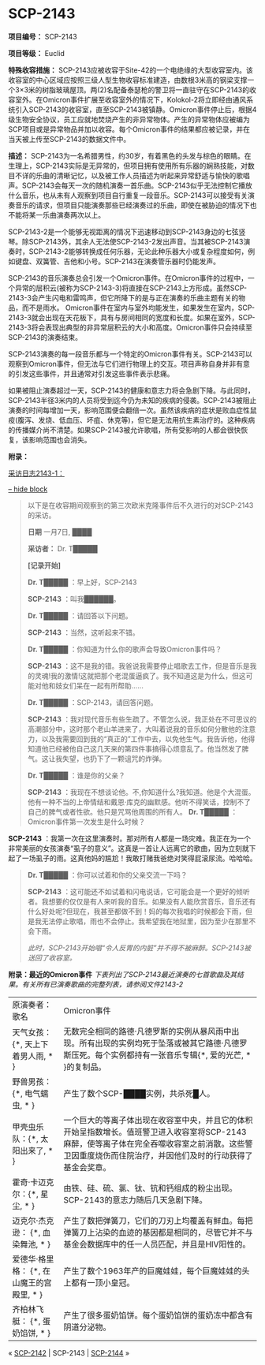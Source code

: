 # SCP-2143
                        


**项目编号：**  SCP-2143

**项目等级：**  Euclid

**特殊收容措施：** SCP-2143应被收容于Site-42的一个电绝缘的大型收容室内。该收容室的中心区域应按照三级人型生物收容标准建造，由数根3米高的钢梁支撑一个3×3米的树脂玻璃屋顶。两(2)名配备泰瑟枪的警卫将一直驻守在SCP-2143的收容室外。在Omicron事件扩展至收容室外的情况下，Kolokol-2将立即经由通风系统引入SCP-2143的收容室，直至SCP-2143被镇静。Omicron事件停止后，根据4级生物安全协议，员工应就地焚烧产生的非异常物体。产生的异常物体应被编为SCP项目或是异常物品并加以收容。每个Omicron事件的结果都应被记录，并在当天被上传至SCP-2143的数据文件中。

**描述：** SCP-2143为一名希腊男性，约30岁，有着黑色的头发与棕色的眼睛。在生理上，SCP-2143实际是无异常的，但项目拥有使用所有乐器的娴熟技能，对数目不详的乐曲的清晰记忆，以及被工作人员描述为听起来异常舒适与愉快的歌唱声。SCP-2143会每天一次的随机演奏一首乐曲。SCP-2143似乎无法控制它播放什么音乐，也从未有人观察到项目自行重复一段音乐。SCP-2143可以接受有关演奏音乐的请求，但项目只能演奏那些已经演奏过的乐曲，即使在被胁迫的情况下也不能将某一乐曲演奏两次以上。

SCP-2143-2是一个能够无视距离的情况下迅速移动到SCP-2143身边的七弦竖琴。除SCP-2143外，其余人无法使SCP-2143-2发出声音。当其被SCP-2143演奏时，SCP-2143-2能够转换成任何乐器，无论此种乐器大小或复杂程度如何，例如键盘、双簧管、吉他和小号。SCP-2143在演奏管乐器时仍能发声。

SCP-2143的音乐演奏总会引发一个Omicron事件。在Omicron事件的过程中，一个异常的层积云(被称为SCP-2143-3)将直接在SCP-2143上方形成。虽然SCP-2143-3会产生闪电和雷鸣声，但它所降下的是与正在演奏的乐曲主题有关的物品，而不是雨水。 Omicron事件在室内与室外均能发生，如果发生在室内，SCP-2143-3就会出现在天花板下，具有与房间相同的宽度和长度。如果在室外，SCP-2143-3将会表现出典型的非异常层积云的大小和高度。Omicron事件只会持续至SCP-2143的演奏结束。

SCP-2143演奏的每一段音乐都与一个特定的Omicron事件有关。SCP-2143可以观察到Omicron事件，但无法与它们进行物理上的交互。项目声称自身并非有意的引发这些事件，并且通常对引发这些事件表示悲痛。

如果被阻止演奏超过一天，SCP-2143的健康和意志力将会急剧下降。与此同时，SCP-2143半径3米内的人员将受到迄今仍为未知的疾病的侵袭。SCP-2143被阻止演奏的时间每增加一天，影响范围便会翻倍一次。虽然该疾病的症状是败血症性鼠疫(腹泻、发烧、低血压、坏疽、休克等)，但它是无法用抗生素治疗的。这种疾病的传播媒介尚不清楚。如果SCP-2143被允许歌唱，所有受影响的人都会很快恢复，该影响范围也会消失。

**附录：** 


<a shape='rect' class='collapsible-block-link' href='javascript:;'>&#37319;&#35775;&#26085;&#24535;2143-1&#65306;</a>

<a shape='rect' class='collapsible-block-link' href='javascript:;'>&#8211;&#160;hide&#160;block</a>


> 以下是在收容期间观察到的第三次欧米克隆事件后不久进行的对SCP-2143的采访。
> 
> **日期**  一月7日, ████
> 
> **采访者：**  Dr. T█████
> 
> **[记录开始]** 
> 
> **Dr. T█████** ：早上好，SCP-2143
> 
> **SCP-2143** ：叫我██████。
> 
> **Dr. T█████** ：请回答以下问题。
> 
> **SCP-2143** ：当然，这听起来不错。
> 
> **Dr. T█████** ：你知道为什么你的歌声会导致Omicron事件吗？
> 
> **SCP-2143** ：这不是我的错。我爸说我需要停止唱歌去工作，但是音乐是我的灵魂!我的激情!这就把那个老混蛋逼疯了。我不知道这是为什么，但这可能对他和妓女们呆在一起有所帮助……
> 
> **Dr. T█████**  ：SCP-2143，请回答问题。
> 
> **SCP-2143** ：我对现代音乐有些生疏了。不管怎么说，我正处在不可思议的高潮部分中，这时那个老山羊进来了，大叫着说我的音乐如何分散他的注意力，以及我需要回到我的“真正的”工作中去，以免他生气。我告诉他，他得知道他已经被他自己这几天来的第四件事搞得心烦意乱了。他当然发了脾气。这让我失望，也扔下了一颗诅咒的炸弹。
> 
> **Dr. T█████** ：谁是你的父亲？
> 
> **SCP-2143** ：我现在不想谈论他。不,你知道什么?我知道。他是个大混蛋。他有一种不当的上帝情结和戴恩·库克的幽默感。他听不得笑话，控制不了自己的脾气或者性欲。他只是咒骂他周围的所有人。
**Dr. T█████** ：Omicron事件第一次发生是什么时候？

**SCP-2143** ：我第一次在这里演奏时。那对所有人都是一场灾难。我正在为一个非常美丽的女孩演奏“虱子的意义”。这真是一首让人远离它的歌曲，因为立刻就下起了一场虱子的雨。这真他妈的尴尬！我敢打赌我爸绝对笑得屁滚尿流。哈哈哈。
> 
> **Dr. T█████** ：你可以试着和你的父亲交流一下吗？
> 
> **SCP-2143** ：这可能还不如试着和闪电说话，它可能会是一个更好的倾听者。我想要的仅仅是有人来听我的音乐。如果没有人能欣赏音乐，音乐还有什么好处呢?但现在，我甚至都做不到！妈的每次我唱的时候都会下雨，但是我无法停止歌唱，雨也不会停止。我希望我在地狱里，因为至少在那里不会下雨。
> 
> *此时，SCP-2143开始唱“令人反胃的内脏”并不得不被麻醉。SCP-2143被送回了收容室。* 
> 




**附录：最近的Omicron事件** 
*下表列出了SCP-2143最近演奏的七首歌曲及其结果。有关所有已演奏歌曲的完整列表，请参阅文件2143-2* 

<table class='wiki-content-table'>
 <tr>
  <td colspan='1' rowspan='1'>&#21407;&#28436;&#22863;&#32773;&#65306;&#27468;&#21517;</td>
  <td colspan='1' rowspan='1'>Omicron&#20107;&#20214;</td>
 </tr>
 <tr>
  <td colspan='1' rowspan='1'>&#22825;&#27668;&#22899;&#23401;&#65306;{*, &#22825;&#19978;&#19979;&#30528;&#30007;&#20154;&#38632;, * }</td>
  <td colspan='1' rowspan='1'>&#26080;&#25968;&#23436;&#20840;&#30456;&#21516;&#30340;&#36335;&#24503;&#183;&#20961;&#24503;&#32599;&#26031;&#30340;&#23454;&#20363;&#20174;&#26292;&#39118;&#38632;&#20013;&#20986;&#29616;&#12290;&#25152;&#26377;&#20986;&#29616;&#30340;&#23454;&#20363;&#22343;&#27515;&#20110;&#22368;&#33853;&#25110;&#34987;&#20854;&#23427;&#36335;&#24503;&#183;&#20961;&#24503;&#32599;&#26031;&#21387;&#27515;&#12290;&#27599;&#20010;&#23454;&#20363;&#37117;&#25345;&#26377;&#19968;&#24352;&#38899;&#20048;&#19987;&#36753;{*, &#29233;&#30340;&#20809;&#33426;, * }&#30340;&#22797;&#21046;&#21697;&#12290;</td>
 </tr>
 <tr>
  <td colspan='1' rowspan='1'>&#37326;&#20861;&#30007;&#23401;&#65306; {*, &#30005;&#27668;&#34837;&#34411;, * }</td>
  <td colspan='1' rowspan='1'>&#20135;&#29983;&#20102;&#25968;&#20010;SCP-&#9608;&#9608;&#9608;&#9608;&#23454;&#20363;&#65292;&#20849;&#26432;&#27515;&#9608;&#20154;&#12290;</td>
 </tr>
 <tr>
  <td colspan='1' rowspan='1'>&#30002;&#22771;&#34411;&#20048;&#38431;&#65306;{*, &#22826;&#38451;&#20986;&#26469;&#20102;, * }</td>
  <td colspan='1' rowspan='1'>&#19968;&#20010;&#24040;&#22823;&#30340;&#31561;&#31163;&#23376;&#20307;&#20986;&#29616;&#22312;&#25910;&#23481;&#23460;&#20013;&#22830;&#65292;&#24182;&#19988;&#23427;&#30340;&#20307;&#31215;&#24320;&#22987;&#21576;&#25351;&#25968;&#22686;&#38271;&#12290;&#20540;&#29677;&#35686;&#21355;&#36827;&#20837;&#25910;&#23481;&#23460;&#23558;SCP-2143&#40635;&#37257;&#65292;&#20351;&#31561;&#31163;&#23376;&#20307;&#22312;&#23436;&#20840;&#21534;&#22124;&#25910;&#23481;&#23460;&#20043;&#21069;&#28040;&#25955;&#12290;&#36825;&#20123;&#35686;&#21355;&#22240;&#37325;&#24230;&#28903;&#20260;&#32780;&#20303;&#38498;&#27835;&#30103;&#65292;&#24182;&#22240;&#20182;&#20204;&#21450;&#26102;&#30340;&#34892;&#21160;&#33719;&#24471;&#20102;&#22522;&#37329;&#20250;&#22870;&#31456;&#12290;</td>
 </tr>
 <tr>
  <td colspan='1' rowspan='1'>&#38669;&#22855;&#183;&#21345;&#36808;&#20811;&#23572;&#65306;{*, &#26143;&#23576;, * }</td>
  <td colspan='1' rowspan='1'>&#30001;&#38081;&#12289;&#30789;&#12289;&#30827;&#12289;&#27695;&#12289;&#38043;&#12289;&#38058;&#21644;&#38041;&#32452;&#25104;&#30340;&#31881;&#23576;&#20986;&#29616;&#12290;SCP-2143&#30340;&#24847;&#24535;&#21147;&#38543;&#21518;&#20960;&#22825;&#24613;&#21095;&#19979;&#38477;&#12290;</td>
 </tr>
 <tr>
  <td colspan='1' rowspan='1'>&#36808;&#20811;&#23572;&#183;&#26480;&#20811;&#36874;&#65306; {*, &#34880;&#26579;&#33310;&#27744;, * }</td>
  <td colspan='1' rowspan='1'>&#20135;&#29983;&#20102;&#25968;&#25226;&#24377;&#31783;&#20992;&#65292;&#23427;&#20204;&#30340;&#20992;&#20995;&#19978;&#22343;&#35206;&#30422;&#26377;&#40092;&#34880;&#12290;&#27599;&#25226;&#24377;&#31783;&#20992;&#19978;&#27838;&#26579;&#30340;&#34880;&#36857;&#30340;&#22522;&#22240;&#37117;&#26159;&#30456;&#21516;&#30340;&#65292;&#23613;&#31649;&#23427;&#24182;&#19981;&#19982;&#22522;&#37329;&#20250;&#25968;&#25454;&#24211;&#20013;&#30340;&#20219;&#19968;&#20154;&#21592;&#21305;&#37197;&#65292;&#24182;&#19988;&#26159;HIV&#38451;&#24615;&#30340;&#12290;</td>
 </tr>
 <tr>
  <td colspan='1' rowspan='1'>&#29233;&#24503;&#21326;&#183;&#26684;&#37324;&#26684;&#65306; {*, &#22312;&#23665;&#39764;&#29579;&#30340;&#23467;&#27583;&#37324;, * }</td>
  <td colspan='1' rowspan='1'>&#20135;&#29983;&#20102;&#25968;&#20010;1963&#24180;&#20135;&#30340;&#24040;&#39764;&#23043;&#23043;&#65292;&#27599;&#20010;&#24040;&#39764;&#23043;&#23043;&#30340;&#22836;&#19978;&#37117;&#26377;&#19968;&#39030;&#23567;&#30343;&#20896;&#12290;</td>
 </tr>
 <tr>
  <td colspan='1' rowspan='1'>&#40784;&#26575;&#26519;&#39134;&#33351;&#65306; {*, &#34507;&#22902;&#39301;&#39292;, * }</td>
  <td colspan='1' rowspan='1'>&#20135;&#29983;&#20102;&#24456;&#22810;&#34507;&#22902;&#39301;&#39292;&#12290;&#27599;&#20010;&#34507;&#22902;&#39301;&#39292;&#30340;&#34507;&#22902;&#20923;&#20013;&#37117;&#21547;&#26377;&#38452;&#36947;&#20998;&#27852;&#29289;&#12290;</td>
 </tr>
</table>


« [SCP-2142](/scp-2142) | SCP-2143 | [SCP-2144](/scp-2144) »





                    